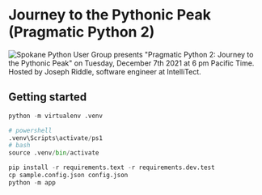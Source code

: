 # Journey to the Pythonic Peak (Pragmatic Python 2)

![Spokane Python User Group presents "Pragmatic Python 2: Journey to the Pythonic Peak" on Tuesday, December 7th 2021 at 6 pm Pacific Time. Hosted by Joseph Riddle, software engineer at IntelliTect.](https://secure.meetupstatic.com/photos/event/6/6/3/c/clean_499946172.jpeg)

## Getting started
```python
python -m virtualenv .venv

# powershell
.venv\Scripts\activate/ps1
# bash
source .venv/bin/activate

pip install -r requirements.text -r requirements.dev.test
cp sample.config.json config.json
python -m app
```
